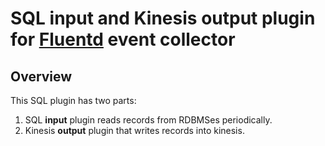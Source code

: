 # SQL input and Kinesis output plugin for [Fluentd](http://fluentd.org) event collector

## Overview

This SQL plugin has two parts:

1. SQL **input** plugin reads records from RDBMSes periodically.
2. Kinesis **output** plugin that writes records into kinesis.